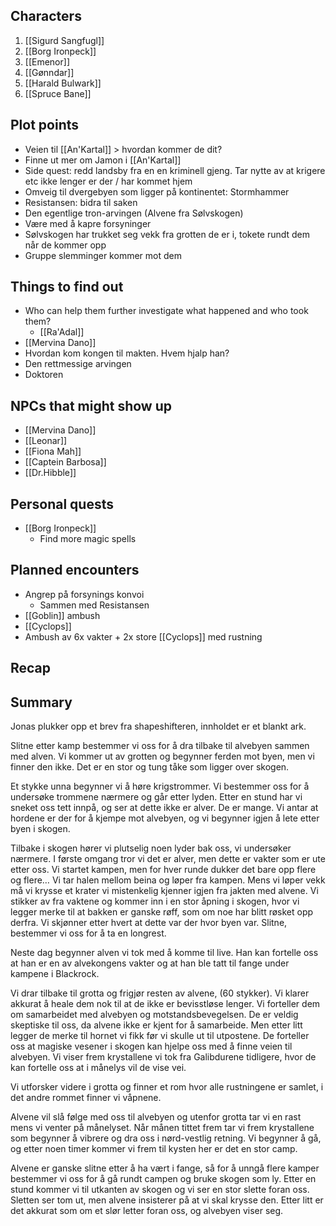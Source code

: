 ## Characters
1. [[Sigurd Sangfugl]] 
2. [[Borg Ironpeck]] 
3. [[Emenor]] 
4. [[Gønndar]] 
5. [[Harald Bulwark]] 
6. [[Spruce Bane]] 

## Plot points
- Veien til [[An'Kartal]] > hvordan kommer de dit? 
- Finne ut mer om Jamon i [[An'Kartal]]
- Side quest: redd landsby fra en en kriminell gjeng. Tar nytte av at krigere etc ikke lenger er der / har kommet hjem
- Omveig til dvergebyen som ligger på kontinentet: Stormhammer
- Resistansen: bidra til saken
- Den egentlige tron-arvingen (Alvene fra Sølvskogen)
- Være med å kapre forsyninger
- Sølvskogen har trukket seg vekk fra grotten de er i, tokete rundt dem når de kommer opp
- Gruppe slemminger kommer mot dem


## Things to find out
- Who can help them further investigate what happened and who took them?
  - [[Ra'Adal]] 
- [[Mervina Dano]]
- Hvordan kom kongen til makten. Hvem hjalp han?
- Den rettmessige arvingen
- Doktoren

## NPCs that might show up
- [[Mervina Dano]] 
- [[Leonar]]
- [[Fiona Mah]] 
- [[Captein Barbosa]] 
- [[Dr.Hibble]] 

## Personal quests
- [[Borg Ironpeck]] 
  - Find more magic spells

## Planned encounters
- Angrep på forsynings konvoi
	- Sammen med Resistansen
- [[Goblin]] ambush
- [[Cyclops]] 
- Ambush av 6x vakter + 2x store [[Cyclops]] med rustning


## Recap
 



## Summary

Jonas plukker opp et brev fra shapeshifteren, innholdet er et blankt ark.  

Slitne etter kamp bestemmer vi oss for å dra tilbake til alvebyen sammen med alven. Vi kommer ut av grotten og begynner ferden mot byen, men vi finner den ikke. Det er en stor og tung tåke som ligger over skogen.

Et stykke unna begynner vi å høre krigstrommer. Vi bestemmer oss for å undersøke trommene nærmere og går etter lyden. Etter en stund har vi sneket oss tett innpå, og ser at dette ikke er alver. De er mange. Vi antar at hordene er der for å kjempe mot alvebyen, og vi begynner igjen å lete etter byen i skogen.

Tilbake i skogen hører vi plutselig noen lyder bak oss, vi undersøker nærmere. I første omgang tror vi det er alver, men dette er vakter som er ute etter oss. Vi startet kampen, men for hver runde dukker det bare opp flere og flere… Vi tar halen mellom beina og løper fra kampen. Mens vi løper vekk må vi krysse et krater vi mistenkelig kjenner igjen fra jakten med alvene. Vi stikker av fra vaktene og kommer inn i en stor åpning i skogen, hvor vi legger merke til at bakken er ganske røff, som om noe har blitt røsket opp derfra. Vi skjønner etter hvert at dette var der hvor byen var. Slitne, bestemmer vi oss for å ta en longrest.  

Neste dag begynner alven vi tok med å komme til live. Han kan fortelle oss at han er en av alvekongens vakter og at han ble tatt til fange under kampene i Blackrock.

Vi drar tilbake til grotta og frigjør resten av alvene, (60 stykker). Vi klarer akkurat å heale dem nok til at de ikke er bevisstløse lenger. Vi forteller dem om samarbeidet med alvebyen og motstandsbevegelsen. De er veldig skeptiske til oss, da alvene ikke er kjent for å samarbeide. Men etter litt legger de merke til hornet vi fikk før vi skulle ut til utpostene. De forteller oss at magiske vesener i skogen kan hjelpe oss med å finne veien til alvebyen. Vi viser frem krystallene vi tok fra Galibdurene tidligere, hvor de kan fortelle oss at i månelys vil de vise vei.

Vi utforsker videre i grotta og finner et rom hvor alle rustningene er samlet, i det andre rommet finner vi våpnene. 

Alvene vil slå følge med oss til alvebyen og utenfor grotta tar vi en rast mens vi venter på månelyset. Når månen tittet frem tar vi frem krystallene som begynner å vibrere og dra oss i nørd-vestlig retning. Vi begynner å gå, og etter noen timer kommer vi frem til kysten her er det en stor camp.

Alvene er ganske slitne etter å ha vært i fange, så for å unngå flere kamper bestemmer vi oss for å gå rundt campen og bruke skogen som ly. Etter en stund kommer vi til utkanten av skogen og vi ser en stor slette foran oss. Sletten ser tom ut, men alvene insisterer på at vi skal krysse den. Etter litt er det akkurat som om et slør letter foran oss, og alvebyen viser seg.